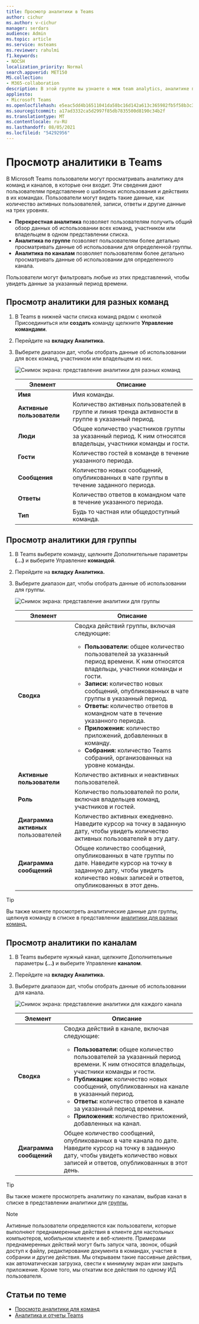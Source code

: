 ```yaml
---
title: Просмотр аналитики в Teams
author: cichur
ms.author: v-cichur
manager: serdars
audience: Admin
ms.topic: article
ms.service: msteams
ms.reviewer: rahulmi
f1.keywords:
- NOCSH
localization_priority: Normal
search.appverid: MET150
MS.collection:
- M365-collaboration
description: В этой группе вы узнаете о меж team analytics, аналитике по группам и аналитике по каналам в Teams, которая позволяет пользователям видеть данные об использовании команд или каналов, в которых они находятся.
appliesto:
- Microsoft Teams
ms.openlocfilehash: e5eac5dd4b16511041da58bc16d142a613c365982fb5f58b3c308b05df2924ff
ms.sourcegitcommit: a17ad3332ca5d2997f85db7835500d8190c34b2f
ms.translationtype: MT
ms.contentlocale: ru-RU
ms.lasthandoff: 08/05/2021
ms.locfileid: "54292956"
---
```

# <a name="view-analytics-in-teams"></a>Просмотр аналитики в Teams

В Microsoft Teams пользователи могут просматривать аналитику для команд и каналов, в которые они входит. Эти сведения дают пользователям представление о шаблонах использования и действиях в их командах. Пользователи могут видеть такие данные, как количество активных пользователей, записи, ответы и другие данные на трех уровнях.

- **Перекрестная аналитика** позволяет пользователям получить общий обзор данных об использовании всех команд, участником или владельцем в одном представлении списка.
- **Аналитика по группе** позволяет пользователям более детально просматривать данные об использовании для определенной группы.
- **Аналитика по каналам** позволяет пользователям более детально просматривать данные об использовании для определенного канала.

Пользователи могут фильтровать любые из этих представлений, чтобы увидеть данные за указанный период времени.

## <a name="view-cross-team-analytics"></a>Просмотр аналитики для разных команд

1. В Teams в нижней части списка команд рядом с кнопкой Присоединиться или **создать** команду щелкните **Управление командами**.
2. Перейдите на **вкладку Аналитика.**
3. Выберите диапазон дат, чтобы отобрать данные об использовании для всех команд, участником или владельцем из них.

    ![Снимок экрана: представление аналитики для разных команд](../media/view-analytics-cross-team.png)

    |Элемент |Описание  |
    |--------|-------------|
    |**Имя**   |Имя команды. |
    |**Активные пользователи**   |Количество активных пользователей в группе и линия тренда активности в группе в указанный период.
    |**Люди**   |Общее количество участников группы за указанный период. К ним относятся владельцы, участники команды и гости.|
    |**Гости**   |Количество гостей в команде в течение указанного периода. |
    |**Сообщения**   |Количество новых сообщений, опубликованных в чате группы в течение заданного периода. |
    |**Ответы**   |Количество ответов в командном чате в течение указанного периода. |
    |**Тип**   |Будь то частная или общедоступный команда.|

## <a name="view-per-team-analytics"></a>Просмотр аналитики для группы

1. В Teams выберите команду, щелкните Дополнительные параметры **(...)** и выберите Управление **командой**.
2. Перейдите на **вкладку Аналитика.**
4. Выберите диапазон дат, чтобы отобрать данные об использовании для группы.  

    ![Снимок экрана: представление аналитики для группы](../media/view-analytics-per-team.png)

    |Элемент |Описание  |
    |--------|-------------|
    |**Сводка**   |Сводка действий группы, включая следующие:<ul><li>**Пользователи:** общее количество пользователей за указанный период времени. К ним относятся владельцы, участники команды и гости.</li> <li>**Записи:** количество новых сообщений, опубликованных в чате группы в указанный период.</li><li>**Ответы:** количество ответов в командном чате в течение указанного периода.</li> <li>**Приложения:** количество приложений, добавленных в команду.</li><li>**Собрания:** количество Teams собраний, организованных на уровне команды.</li> </ul> |
    |**Активные пользователи**   |Количество активных и неактивных пользователей.|
    |**Роль**   |Количество пользователей по роли, включая владельцев команд, участников и гостей.|
    |**Диаграмма активных** пользователей  |Количество активных ежедневно. Наведите курсор на точку в заданную дату, чтобы увидеть количество активных пользователей в эту дату.|
    |**Диаграмма сообщений**  |Общее количество сообщений, опубликованных в чате группы по дате. Наведите курсор на точку в заданную дату, чтобы увидеть количество новых записей и ответов, опубликованных в этот день.|

> [!TIP]
> Вы также можете просмотреть аналитические данные для группы, щелкнув команду в списке в представлении [аналитики для разных команд.](#view-cross-team-analytics)

## <a name="view-per-channel-analytics"></a>Просмотр аналитики по каналам

1. В Teams выберите нужный канал, щелкните Дополнительные параметры **(...)** и выберите Управление **каналом**.
2. Перейдите на **вкладку Аналитика.**
3. Выберите диапазон дат, чтобы отобрать данные об использовании для канала.  

    ![Снимок экрана: представление аналитики для каждого канала](../media/view-analytics-per-channel.png)

    |Элемент |Описание  |
    |--------|-------------|
    |**Сводка**   |Сводка действий в канале, включая следующие:<ul><li>**Пользователи:** общее количество пользователей за указанный период времени. К ним относятся владельцы, участники команды и гости.</li> <li>**Публикации:** количество новых сообщений, опубликованных на канале в указанный период.</li><li>**Ответы:** количество ответов в канале за указанный период времени.</li> <li>**Приложения:** количество приложений, добавленных на канал.</li> </ul> |
    |**Диаграмма сообщений**  |Общее количество сообщений, опубликованных в чате канала по дате. Наведите курсор на точку в заданную дату, чтобы увидеть количество новых записей и ответов, опубликованных в этот день.|

> [!TIP]
> Вы также можете просмотреть аналитику по каналам, выбрав канал в списке в представлении аналитики для [группы.](#view-per-team-analytics)
    
> [!NOTE]
> Активные пользователи определяются как пользователи, которые выполняют преднамеренные действия в клиенте для настольных компьютеров, мобильном клиенте и веб-клиенте. Примерами преднамеренных действий могут быть запуск чата, звонок, общий доступ к файлу, редактирование документа в командах, участие в собрании и другие действия. Мы открываем такие пассивные действия, как автоматическая загрузка, свести к минимуму экран или закрыть приложение. Кроме того, мы откатим все действия по одному ИД пользователя.

## <a name="related-topics"></a>Статьи по теме

- [Просмотр аналитики для команд](https://support.office.com/article/view-analytics-for-your-teams-5b8ad4b1-af34-4217-aff4-cd11a820b56b)
- [Аналитика и отчеты Teams](teams-reporting-reference.md)